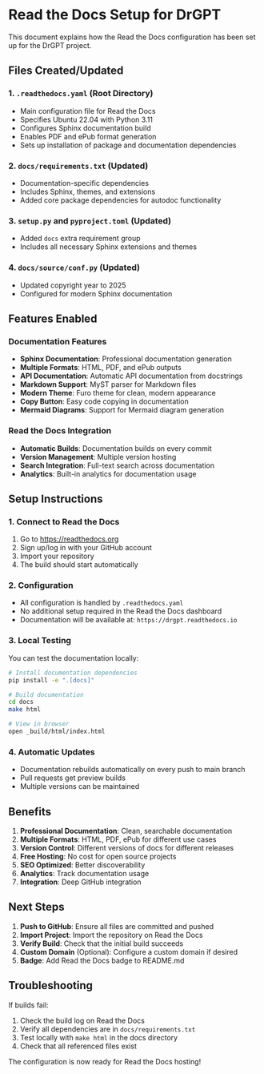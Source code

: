 # Read the Docs Setup for DrGPT

This document explains how the Read the Docs configuration has been set up for the DrGPT project.

## Files Created/Updated

### 1. `.readthedocs.yaml` (Root Directory)
- Main configuration file for Read the Docs
- Specifies Ubuntu 22.04 with Python 3.11
- Configures Sphinx documentation build
- Enables PDF and ePub format generation
- Sets up installation of package and documentation dependencies

### 2. `docs/requirements.txt` (Updated)
- Documentation-specific dependencies
- Includes Sphinx, themes, and extensions
- Added core package dependencies for autodoc functionality

### 3. `setup.py` and `pyproject.toml` (Updated)
- Added `docs` extra requirement group
- Includes all necessary Sphinx extensions and themes

### 4. `docs/source/conf.py` (Updated)
- Updated copyright year to 2025
- Configured for modern Sphinx documentation

## Features Enabled

### Documentation Features
- **Sphinx Documentation**: Professional documentation generation
- **Multiple Formats**: HTML, PDF, and ePub outputs
- **API Documentation**: Automatic API documentation from docstrings
- **Markdown Support**: MyST parser for Markdown files
- **Modern Theme**: Furo theme for clean, modern appearance
- **Copy Button**: Easy code copying in documentation
- **Mermaid Diagrams**: Support for Mermaid diagram generation

### Read the Docs Integration
- **Automatic Builds**: Documentation builds on every commit
- **Version Management**: Multiple version hosting
- **Search Integration**: Full-text search across documentation
- **Analytics**: Built-in analytics for documentation usage

## Setup Instructions

### 1. Connect to Read the Docs
1. Go to https://readthedocs.org
2. Sign up/log in with your GitHub account
3. Import your repository
4. The build should start automatically

### 2. Configuration
- All configuration is handled by `.readthedocs.yaml`
- No additional setup required in the Read the Docs dashboard
- Documentation will be available at: `https://drgpt.readthedocs.io`

### 3. Local Testing
You can test the documentation locally:

```bash
# Install documentation dependencies
pip install -e ".[docs]"

# Build documentation
cd docs
make html

# View in browser
open _build/html/index.html
```

### 4. Automatic Updates
- Documentation rebuilds automatically on every push to main branch
- Pull requests get preview builds
- Multiple versions can be maintained

## Benefits

1. **Professional Documentation**: Clean, searchable documentation
2. **Multiple Formats**: HTML, PDF, ePub for different use cases
3. **Version Control**: Different versions of docs for different releases
4. **Free Hosting**: No cost for open source projects
5. **SEO Optimized**: Better discoverability
6. **Analytics**: Track documentation usage
7. **Integration**: Deep GitHub integration

## Next Steps

1. **Push to GitHub**: Ensure all files are committed and pushed
2. **Import Project**: Import the repository on Read the Docs
3. **Verify Build**: Check that the initial build succeeds
4. **Custom Domain** (Optional): Configure a custom domain if desired
5. **Badge**: Add Read the Docs badge to README.md

## Troubleshooting

If builds fail:
1. Check the build log on Read the Docs
2. Verify all dependencies are in `docs/requirements.txt`
3. Test locally with `make html` in the docs directory
4. Check that all referenced files exist

The configuration is now ready for Read the Docs hosting!
